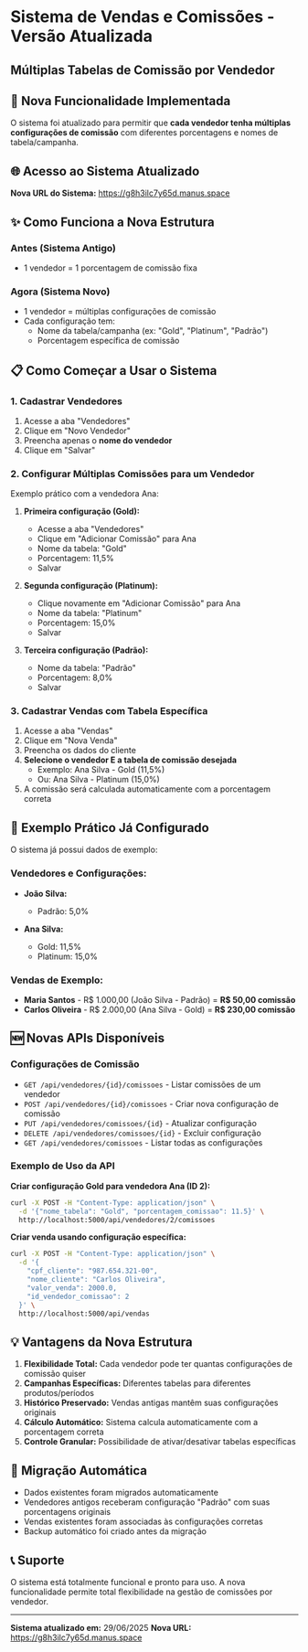 # Sistema de Vendas e Comissões - Versão Atualizada
## Múltiplas Tabelas de Comissão por Vendedor

## 🎯 Nova Funcionalidade Implementada

O sistema foi atualizado para permitir que **cada vendedor tenha múltiplas configurações de comissão** com diferentes porcentagens e nomes de tabela/campanha.

## 🌐 Acesso ao Sistema Atualizado

**Nova URL do Sistema:** https://g8h3ilc7y65d.manus.space

## ✨ Como Funciona a Nova Estrutura

### Antes (Sistema Antigo)
- 1 vendedor = 1 porcentagem de comissão fixa

### Agora (Sistema Novo)
- 1 vendedor = múltiplas configurações de comissão
- Cada configuração tem:
  - Nome da tabela/campanha (ex: "Gold", "Platinum", "Padrão")
  - Porcentagem específica de comissão

## 📋 Como Começar a Usar o Sistema

### 1. **Cadastrar Vendedores**
1. Acesse a aba "Vendedores"
2. Clique em "Novo Vendedor"
3. Preencha apenas o **nome do vendedor**
4. Clique em "Salvar"

### 2. **Configurar Múltiplas Comissões para um Vendedor**
Exemplo prático com a vendedora Ana:

1. **Primeira configuração (Gold):**
   - Acesse a aba "Vendedores"
   - Clique em "Adicionar Comissão" para Ana
   - Nome da tabela: "Gold"
   - Porcentagem: 11,5%
   - Salvar

2. **Segunda configuração (Platinum):**
   - Clique novamente em "Adicionar Comissão" para Ana
   - Nome da tabela: "Platinum"
   - Porcentagem: 15,0%
   - Salvar

3. **Terceira configuração (Padrão):**
   - Nome da tabela: "Padrão"
   - Porcentagem: 8,0%
   - Salvar

### 3. **Cadastrar Vendas com Tabela Específica**
1. Acesse a aba "Vendas"
2. Clique em "Nova Venda"
3. Preencha os dados do cliente
4. **Selecione o vendedor E a tabela de comissão desejada**
   - Exemplo: Ana Silva - Gold (11,5%)
   - Ou: Ana Silva - Platinum (15,0%)
5. A comissão será calculada automaticamente com a porcentagem correta

## 🔧 Exemplo Prático Já Configurado

O sistema já possui dados de exemplo:

### Vendedores e Configurações:
- **João Silva:**
  - Padrão: 5,0%

- **Ana Silva:**
  - Gold: 11,5%
  - Platinum: 15,0%

### Vendas de Exemplo:
- **Maria Santos** - R$ 1.000,00 (João Silva - Padrão) = **R$ 50,00 comissão**
- **Carlos Oliveira** - R$ 2.000,00 (Ana Silva - Gold) = **R$ 230,00 comissão**

## 🆕 Novas APIs Disponíveis

### Configurações de Comissão
- `GET /api/vendedores/{id}/comissoes` - Listar comissões de um vendedor
- `POST /api/vendedores/{id}/comissoes` - Criar nova configuração de comissão
- `PUT /api/vendedores/comissoes/{id}` - Atualizar configuração
- `DELETE /api/vendedores/comissoes/{id}` - Excluir configuração
- `GET /api/vendedores/comissoes` - Listar todas as configurações

### Exemplo de Uso da API

**Criar configuração Gold para vendedora Ana (ID 2):**
```bash
curl -X POST -H "Content-Type: application/json" \
  -d '{"nome_tabela": "Gold", "porcentagem_comissao": 11.5}' \
  http://localhost:5000/api/vendedores/2/comissoes
```

**Criar venda usando configuração específica:**
```bash
curl -X POST -H "Content-Type: application/json" \
  -d '{
    "cpf_cliente": "987.654.321-00",
    "nome_cliente": "Carlos Oliveira", 
    "valor_venda": 2000.0,
    "id_vendedor_comissao": 2
  }' \
  http://localhost:5000/api/vendas
```

## 💡 Vantagens da Nova Estrutura

1. **Flexibilidade Total:** Cada vendedor pode ter quantas configurações de comissão quiser
2. **Campanhas Específicas:** Diferentes tabelas para diferentes produtos/períodos
3. **Histórico Preservado:** Vendas antigas mantêm suas configurações originais
4. **Cálculo Automático:** Sistema calcula automaticamente com a porcentagem correta
5. **Controle Granular:** Possibilidade de ativar/desativar tabelas específicas

## 🔄 Migração Automática

- Dados existentes foram migrados automaticamente
- Vendedores antigos receberam configuração "Padrão" com suas porcentagens originais
- Vendas existentes foram associadas às configurações corretas
- Backup automático foi criado antes da migração

## 📞 Suporte

O sistema está totalmente funcional e pronto para uso. A nova funcionalidade permite total flexibilidade na gestão de comissões por vendedor.

---

**Sistema atualizado em:** 29/06/2025
**Nova URL:** https://g8h3ilc7y65d.manus.space

